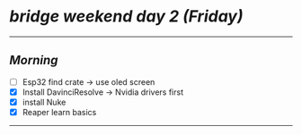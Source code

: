 
# *__bridge weekend day 2 (Friday)__* 

---
## *__Morning__*

- [ ] Esp32 find crate -> use oled screen
- [x] Install DavinciResolve  -> Nvidia drivers first 
- [x] install Nuke
- [x] Reaper learn basics

---